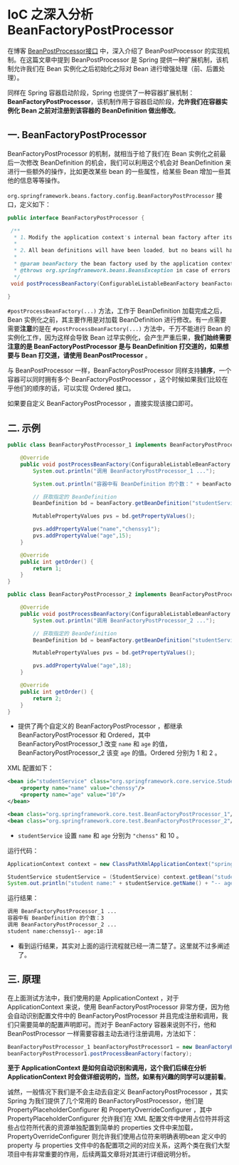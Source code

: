 # IoC 之深入分析 BeanFactoryPostProcessor

在博客 [﻿BeanPostProcessor接口](./_33﻿BeanPostProcessor接口) 中，深入介绍了 BeanPostProcessor 的实现机制。在这篇文章中提到 BeanPostProcessor 是 Spring 提供一种扩展机制，该机制允许我们在 Bean 实例化之后初始化之际对 Bean 进行增强处理（前、后置处理）。

同样在 Spring 容器启动阶段，Spring 也提供了一种容器扩展机制：**BeanFactoryPostProcessor**，该机制作用于容器启动阶段，**允许我们在容器实例化 Bean 之前对注册到该容器的 BeanDefinition 做出修改**。

## 一. BeanFactoryPostProcessor

BeanFactoryPostProcessor 的机制，就相当于给了我们在 Bean 实例化之前最后一次修改 BeanDefinition 的机会，我们可以利用这个机会对 BeanDefinition 来进行一些额外的操作，比如更改某些 bean 的一些属性，给某些 Bean 增加一些其他的信息等等操作。

`org.springframework.beans.factory.config.BeanFactoryPostProcessor` 接口，定义如下：

```java
public interface BeanFactoryPostProcessor {

 /**
  * 1、Modify the application context's internal bean factory after its standard initialization.
  *
  * 2、All bean definitions will have been loaded, but no beans will have been instantiated yet. This allows for overriding or adding properties even to eager-initializing beans.
  *
  * @param beanFactory the bean factory used by the application context
  * @throws org.springframework.beans.BeansException in case of errors
  */
 void postProcessBeanFactory(ConfigurableListableBeanFactory beanFactory) throws BeansException;

}
```

`#postProcessBeanFactory(...)` 方法，工作于 BeanDefinition 加载完成之后，Bean 实例化之前，其主要作用是对加载 BeanDefinition 进行修改。有一点需要需要**注意**的是在 `#postProcessBeanFactory(...)` 方法中，千万不能进行 Bean 的实例化工作，因为这样会导致 Bean 过早实例化，会产生严重后果，**我们始终需要注意的是 BeanFactoryPostProcessor 是与 BeanDefinition 打交道的，如果想要与 Bean 打交道，请使用 BeanPostProcessor** 。

与 BeanPostProcessor 一样，BeanFactoryPostProcessor 同样支持**排序**，一个容器可以同时拥有多个 BeanFactoryPostProcessor ，这个时候如果我们比较在乎他们的顺序的话，可以实现 Ordered 接口。

如果要自定义 BeanFactoryPostProcessor ，直接实现该接口即可。

## 二. 示例

```java
public class BeanFactoryPostProcessor_1 implements BeanFactoryPostProcessor,Ordered {

    @Override
    public void postProcessBeanFactory(ConfigurableListableBeanFactory beanFactory) throws BeansException {
        System.out.println("调用 BeanFactoryPostProcessor_1 ...");

        System.out.println("容器中有 BeanDefinition 的个数：" + beanFactory.getBeanDefinitionCount());

        // 获取指定的 BeanDefinition
        BeanDefinition bd = beanFactory.getBeanDefinition("studentService");

        MutablePropertyValues pvs = bd.getPropertyValues();

        pvs.addPropertyValue("name","chenssy1");
        pvs.addPropertyValue("age",15);
    }

    @Override
    public int getOrder() {
        return 1;
    }
}

public class BeanFactoryPostProcessor_2 implements BeanFactoryPostProcessor , Ordered {

    @Override
    public void postProcessBeanFactory(ConfigurableListableBeanFactory beanFactory) throws BeansException {
        System.out.println("调用 BeanFactoryPostProcessor_2 ...");

        // 获取指定的 BeanDefinition
        BeanDefinition bd = beanFactory.getBeanDefinition("studentService");

        MutablePropertyValues pvs = bd.getPropertyValues();

        pvs.addPropertyValue("age",18);
    }

    @Override
    public int getOrder() {
        return 2;
    }
}
```

- 提供了两个自定义的 BeanFactoryPostProcessor ，都继承 BeanFactoryPostProcessor 和 Ordered，其中 BeanFactoryPostProcessor_1 改变 `name` 和 `age` 的值，BeanFactoryPostProcessor_2 该变 `age` 的值。Ordered 分别为 1 和 2 。

XML 配置如下：

```xml
<bean id="studentService" class="org.springframework.core.service.StudentService">
    <property name="name" value="chenssy"/>
    <property name="age" value="10"/>
</bean>

<bean class="org.springframework.core.test.BeanFactoryPostProcessor_1"/>
<bean class="org.springframework.core.test.BeanFactoryPostProcessor_2"/>
```

- `studentService` 设置 `name` 和 `age` 分别为 `"chenss"` 和 10 。

运行代码：

```java
ApplicationContext context = new ClassPathXmlApplicationContext("spring.xml");

StudentService studentService = (StudentService) context.getBean("studentService");
System.out.println("student name:" + studentService.getName() + "-- age:" + studentService.getAge());
```

运行结果：

```txt
调用 BeanFactoryPostProcessor_1 ...
容器中有 BeanDefinition 的个数：3
调用 BeanFactoryPostProcessor_2 ...
student name:chenssy1-- age:18
```

- 看到运行结果，其实对上面的运行流程就已经一清二楚了。这里就不过多阐述了。

## 三. 原理

在上面测试方法中，我们使用的是 ApplicationContext ，对于 ApplicationContext 来说，使用 BeanFactoryPostProcessor 非常方便，因为他会自动识别配置文件中的 BeanFactoryPostProcessor 并且完成注册和调用，我们只需要简单的配置声明即可。而对于 BeanFactory 容器来说则不行，他和 BeanPostProcessor 一样需要容器主动去进行注册调用，方法如下：

```java
BeanFactoryPostProcessor_1 beanFactoryPostProcessor1 = new BeanFactoryPostProcessor_1();
beanFactoryPostProcessor1.postProcessBeanFactory(factory);
```

**至于 ApplicationContext 是如何自动识别和调用，这个我们后续在分析 ApplicationContext 时会做详细说明的，当然，如果有兴趣的同学可以提前看**。

诚然，一般情况下我们是不会主动去自定义 BeanFactoryPostProcessor ，其实 Spring 为我们提供了几个常用的 BeanFactoryPostProcessor，他们是 PropertyPlaceholderConfigurer 和 PropertyOverrideConfigurer ，其中 PropertyPlaceholderConfigurer 允许我们在 XML 配置文件中使用占位符并将这些占位符所代表的资源单独配置到简单的 properties 文件中来加载，PropertyOverrideConfigurer 则允许我们使用占位符来明确表明bean 定义中的 property 与 properties 文件中的各配置项之间的对应关系，这两个类在我们大型项目中有非常重要的作用，后续两篇文章将对其进行详细说明分析。